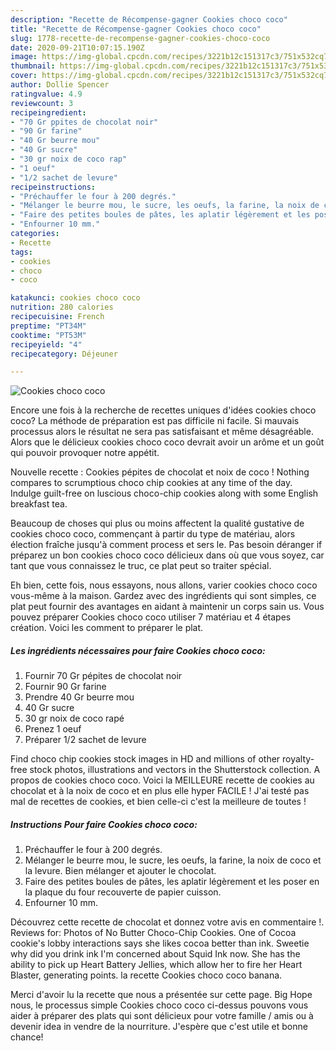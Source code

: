 ```yaml
---
description: "Recette de Récompense-gagner Cookies choco coco"
title: "Recette de Récompense-gagner Cookies choco coco"
slug: 1778-recette-de-recompense-gagner-cookies-choco-coco
date: 2020-09-21T10:07:15.190Z
image: https://img-global.cpcdn.com/recipes/3221b12c151317c3/751x532cq70/cookies-choco-coco-photo-principale-de-la-recette.jpg
thumbnail: https://img-global.cpcdn.com/recipes/3221b12c151317c3/751x532cq70/cookies-choco-coco-photo-principale-de-la-recette.jpg
cover: https://img-global.cpcdn.com/recipes/3221b12c151317c3/751x532cq70/cookies-choco-coco-photo-principale-de-la-recette.jpg
author: Dollie Spencer
ratingvalue: 4.9
reviewcount: 3
recipeingredient:
- "70 Gr ppites de chocolat noir"
- "90 Gr farine"
- "40 Gr beurre mou"
- "40 Gr sucre"
- "30 gr noix de coco rap"
- "1 oeuf"
- "1/2 sachet de levure"
recipeinstructions:
- "Préchauffer le four à 200 degrés."
- "Mélanger le beurre mou, le sucre, les oeufs, la farine, la noix de coco et la levure. Bien mélanger et ajouter le chocolat."
- "Faire des petites boules de pâtes, les aplatir légèrement et les poser en la plaque du four recouverte de papier cuisson."
- "Enfourner 10 mm."
categories:
- Recette
tags:
- cookies
- choco
- coco

katakunci: cookies choco coco 
nutrition: 280 calories
recipecuisine: French
preptime: "PT34M"
cooktime: "PT53M"
recipeyield: "4"
recipecategory: Déjeuner

---
```



![Cookies choco coco](https://img-global.cpcdn.com/recipes/3221b12c151317c3/751x532cq70/cookies-choco-coco-photo-principale-de-la-recette.jpg)

Encore une fois à la recherche de recettes uniques d'idées cookies choco coco? La méthode de préparation est pas difficile ni facile. Si mauvais processus alors le résultat ne sera pas satisfaisant et même désagréable. Alors que le délicieux cookies choco coco devrait avoir un arôme et un goût qui pouvoir provoquer notre appétit.

Nouvelle recette : Cookies pépites de chocolat et noix de coco ! Nothing compares to scrumptious choco chip cookies at any time of the day. Indulge guilt-free on luscious choco-chip cookies along with some English breakfast tea.

Beaucoup de choses qui plus ou moins affectent la qualité gustative de cookies choco coco, commençant à partir du type de matériau, alors élection fraîche jusqu'à comment process et sers le. Pas besoin déranger if préparez un bon cookies choco coco délicieux dans où que vous soyez, car tant que vous connaissez le truc, ce plat peut so traiter spécial.


Eh bien, cette fois, nous essayons, nous allons, varier cookies choco coco vous-même à la maison. Gardez avec des ingrédients qui sont simples, ce plat peut fournir des avantages en aidant à maintenir un corps sain us. Vous pouvez préparer Cookies choco coco utiliser 7 matériau et 4 étapes création. Voici les comment to préparer le plat.

<!--inarticleads1-->

##### Les ingrédients nécessaires pour faire Cookies choco coco:

1. Fournir 70 Gr pépites de chocolat noir
1. Fournir 90 Gr farine
1. Prendre 40 Gr beurre mou
1.  40 Gr sucre
1.  30 gr noix de coco rapé
1. Prenez 1 oeuf
1. Préparer 1/2 sachet de levure


Find choco chip cookies stock images in HD and millions of other royalty-free stock photos, illustrations and vectors in the Shutterstock collection. A propos de cookies choco coco. Voici la MEILLEURE recette de cookies au chocolat et à la noix de coco et en plus elle hyper FACILE ! J&#39;ai testé pas mal de recettes de cookies, et bien celle-ci c&#39;est la meilleure de toutes ! 

<!--inarticleads2-->

##### Instructions Pour faire Cookies choco coco:

1. Préchauffer le four à 200 degrés.
1. Mélanger le beurre mou, le sucre, les oeufs, la farine, la noix de coco et la levure. Bien mélanger et ajouter le chocolat.
1. Faire des petites boules de pâtes, les aplatir légèrement et les poser en la plaque du four recouverte de papier cuisson.
1. Enfourner 10 mm.


Découvrez cette recette de chocolat et donnez votre avis en commentaire !. Reviews for: Photos of No Butter Choco-Chip Cookies. One of Cocoa cookie&#39;s lobby interactions says she likes cocoa better than ink. Sweetie why did you drink ink I&#39;m concerned about Squid Ink now. She has the ability to pick up Heart Battery Jellies, which allow her to fire her Heart Blaster, generating points. la recette Cookies choco coco banana. 


Merci d'avoir lu la recette que nous a présentée sur cette page. Big Hope nous, le processus simple Cookies choco coco ci-dessus pouvons vous aider à préparer des plats qui sont délicieux pour votre famille / amis ou à devenir idea in vendre de la nourriture. J'espère que c'est utile et bonne chance!
